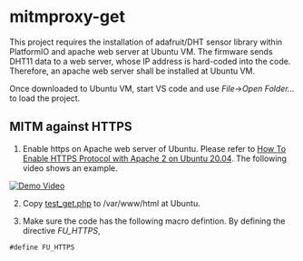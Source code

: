 # mitmproxy-get

This project requires the installation of adafruit/DHT sensor library within PlatformIO and apache web server at Ubuntu VM. The firmware sends DHT11 data to a web server, whose IP address is hard-coded into the code. Therefore, an apache web server shall be installed at Ubuntu VM.

Once downloaded to Ubuntu VM, start VS code and use *File*->*Open Folder...* to load the project.

## MITM against HTTPS
1. Enable https on Apache web server of Ubuntu. Please refer to [How To Enable HTTPS Protocol with Apache 2 on Ubuntu 20.04](https://www.rosehosting.com/blog/how-to-enable-https-protocol-with-apache-2-on-ubuntu-20-04/). The following video shows an example.

[![Demo Video](https://img.youtube.com/vi/YTuX5_tq2s8/0.jpg)](https://youtu.be/YTuX5_tq2s8)

2. Copy [test_get.php](web/test_get.php) to /var/www/html at Ubuntu.

3. Make sure the code has the following macro defintion. By defining the directive *FU_HTTPS*, 
```
#define FU_HTTPS
```

